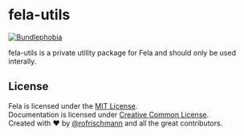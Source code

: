 # fela-utils

<a href="https://bundlephobia.com/result?p=fela-utils@latest"><img alt="Bundlephobia" src="https://img.shields.io/bundlephobia/minzip/fela-utils.svg"></a>

fela-utils is a private utility package for Fela and should only be used interally.


## License
Fela is licensed under the [MIT License](http://opensource.org/licenses/MIT).<br>
Documentation is licensed under [Creative Common License](http://creativecommons.org/licenses/by/4.0/).<br>
Created with ♥ by [@rofrischmann](http://rofrischmann.de) and all the great contributors.
